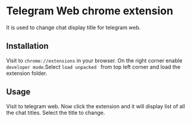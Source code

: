 # Telegram Web chrome extension

It is used to change chat display title for telegram web.

## Installation

Visit to ```chrome://extensions``` in your browser.
On the right corner enable ```developer mode```.Select ```load unpacked ``` from top left corner and load the extension folder.


## Usage

Visit to telegram web. Now click the extension and it will display list of all the chat titles. Select the title to change.
